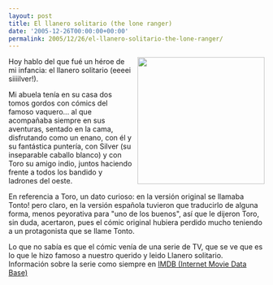 ```yaml
---
layout: post
title: El llanero solitario (the lone ranger)
date: '2005-12-26T00:00:00+00:00'
permalink: 2005/12/26/el-llanero-solitario-the-lone-ranger/
---
```

<a href="http://en.wikipedia.org/wiki/The_Lone_Ranger"><img alt="" border="0" src="http://members.tripod.com/~ClaytonMoore/lr_silv8.jpg" style="float:right; margin:0 0 10px 10px;cursor:pointer; cursor:hand;width: 250px;"/></a><a href="http://en.wikipedia.org/wiki/The_Lone_Ranger">
</a>
Hoy hablo del que fu&#233; un h&#233;roe de mi infancia: el llanero solitario (eeeei siiiilver!).

Mi abuela ten&#237;a en su casa dos tomos gordos con c&#243;mics del famoso vaquero... al que acompa&#241;aba siempre en sus aventuras, sentado en la cama, disfrutando como un enano, con &#233;l y su fant&#225;stica punter&#237;a, con Silver (su inseparable caballo blanco) y con Toro su amigo indio, juntos haciendo frente a todos los bandido y ladrones del oeste.

En referencia a Toro, un dato curioso: en la versi&#243;n original se llamaba Tonto! pero claro, en la versi&#243;n espa&#241;ola tuvieron que traducirlo de alguna forma, menos peyorativa para "uno de los buenos", as&#237; que le dijeron Toro, sin duda, acertaron, pues el c&#243;mic original hubiera perdido mucho teniendo a un protagonista que se llame Tonto.

Lo que no sab&#237;a es que el c&#243;mic ven&#237;a de una serie de TV, que se ve que es lo que le hizo famoso a nuestro querido y leido Llanero solitario. Informaci&#243;n sobre la serie como siempre en <a href="http://www.imdb.com/title/tt0041038/">IMDB (Internet Movie Data Base)</a>

